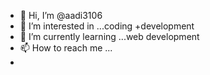 - 👋 Hi, I’m @aadi3106
- 👀 I’m interested in ...coding +development
- 🌱 I’m currently learning ...web development
- 📫 How to reach me ...
- 

<!---
aadi3106/aadi3106 is a ✨ special ✨ repository because its `README.md` (this file) appears on your GitHub profile.
You can click the Preview link to take a look at your changes.
--->
